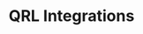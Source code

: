 ---
id: qrl-integrations
title: QRL Integrations
hide_title: false
hide_table_of_contents: false
sidebar_label: QRL Integrations
sidebar_position: 1
pagination_label: QRL Integrations
custom_edit_url: https://github.com/theqrl/documentation/edit/master/docs/basics/what-is-qrl.md
description: QRL Integrations
keywords:
  - docs
  - intro
image: /assets/img/icons/yellow.png
slug: /integrations
---